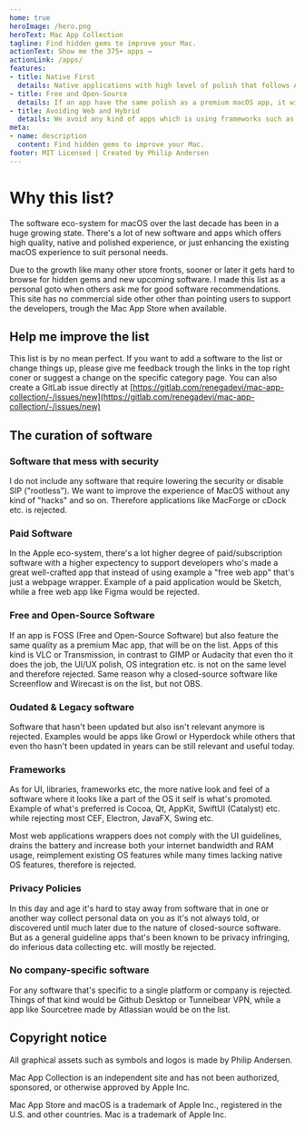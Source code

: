 ```yaml
---
home: true
heroImage: /hero.png
heroText: Mac App Collection
tagline: Find hidden gems to improve your Mac.
actionText: Show me the 375+ apps →
actionLink: /apps/
features:
- title: Native First
  details: Native applications with high level of polish that follows Apple's guidelines and rules is promoted.
- title: Free and Open-Source
  details: If an app have the same polish as a premium macOS app, it will be promoted on the list.
- title: Avoiding Web and Hybrid
  details: We avoid any kind of apps which is using frameworks such as Electron and/or violate the UI/UX.
meta:
- name: description
  content: Find hidden gems to improve your Mac.
footer: MIT Licensed | Created by Philip Andersen
---
```



# Why this list?

The software eco-system for macOS over the last decade has been in a huge growing state. There's a lot of new software and apps which offers high quality, native and polished experience, or just enhancing the existing macOS experience to suit personal needs.

Due to the growth like many other store fronts, sooner or later it gets hard to browse for hidden gems and new upcoming software. I made this list as a personal goto when others ask me for good software recommendations. This site has no commercial side other other than pointing users to support the developers, trough the Mac App Store when available.

## Help me improve the list

This list is by no mean perfect. If you want to add a software to the list or change things up, please give me feedback trough the links in the top right coner or suggest a change on the specific category page. You can also create a GitLab issue directly at [https://gitlab.com/renegadevi/mac-app-collection/-/issues/new](https://gitlab.com/renegadevi/mac-app-collection/-/issues/new)


## The curation of software

### Software that mess with security

I do not include any software that require lowering the security or disable SIP ("rootless"). We want to improve the experience of MacOS without any kind of "hacks" and so on. Therefore applications like MacForge or cDock etc. is rejected.

### Paid Software

In the Apple eco-system, there's a lot higher degree of paid/subscription software with a higher expectency to support developers who's made a great well-crafted app that instead of using example a "free web app" that's just a webpage wrapper. Example of a paid application would be Sketch, while a free web app like Figma would be rejected.

### Free and Open-Source Software

If an app is FOSS (Free and Open-Source Software) but also feature the same quality as a premium Mac app, that will be on the list. Apps of this kind is VLC or Transmission, in contrast to GIMP or Audacity that even tho it does the job, the UI/UX polish, OS integration etc. is not on the same level and therefore rejected. Same reason why a closed-source software like Screenflow and Wirecast is on the list, but not OBS.

### Oudated & Legacy software 

Software that hasn't been updated but also isn't relevant anymore is rejected. Examples would be apps like Growl or Hyperdock while others that even tho hasn't been updated in years can be still relevant and useful today.

### Frameworks

As for UI, libraries, frameworks etc, the more native look and feel of a software where it looks like a part of the OS it self is what's promoted. Example of what's preferred is Cocoa, Qt, AppKit, SwiftUI (Catalyst) etc. while rejecting most CEF, Electron, JavaFX, Swing etc.

Most web applications wrappers does not comply with the UI guidelines, drains the battery and increase both your internet bandwidth and RAM usage, reimplement existing OS features while many times lacking native OS features, therefore is rejected.

### Privacy Policies

In this day and age it's hard to stay away from software that in one or another way collect personal data on you as it's not always told, or discovered until much later due to the nature of closed-source software. But as a general guideline apps that's been known to be privacy infringing, do inferious data collecting etc. will mostly be rejected.

### No company-specific software

For any software that's specific to a single platform or company is rejected. Things of that kind would be Github Desktop or Tunnelbear VPN, while a app like Sourcetree made by Atlassian would be on the list.




## Copyright notice

All graphical assets such as symbols and logos is made by Philip Andersen. 

Mac App Collection is an independent site and has not been authorized, sponsored, or otherwise approved by Apple Inc.

Mac App Store and macOS is a trademark of Apple Inc., registered in the U.S. and other countries. Mac is a trademark of Apple Inc.
